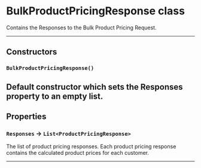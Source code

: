 # BulkProductPricingResponse class

Contains the Responses to the Bulk Product Pricing Request.

---
## Constructors
### `BulkProductPricingResponse()`

Default constructor which sets the Responses property to an empty list.
---
## Properties

### `Responses` → `List<ProductPricingResponse>`

The list of product pricing responses. Each product pricing response contains the calculated product prices for each customer.

---
